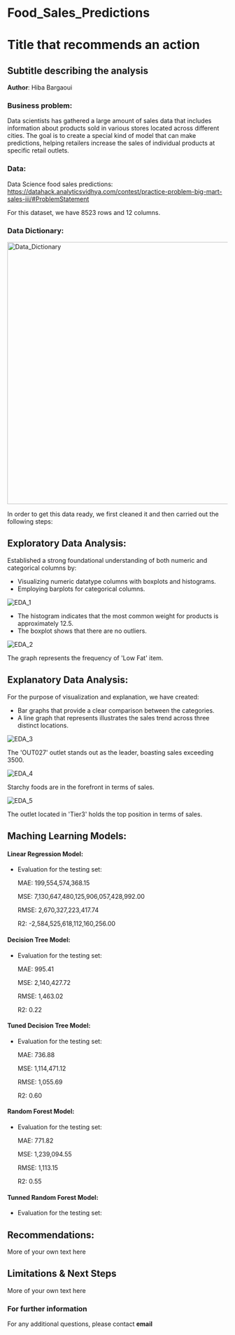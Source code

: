 # Food_Sales_Predictions
# Title that recommends an action
## Subtitle describing the analysis 

**Author**: Hiba Bargaoui 

### Business problem: 

Data scientists has gathered a large amount of sales data that includes information about products sold in various stores located across different cities. The goal is to create a special kind of model that can make predictions, helping retailers increase the sales of individual products at specific retail outlets. 

### Data: 
Data Science food sales predictions: https://datahack.analyticsvidhya.com/contest/practice-problem-big-mart-sales-iii/#ProblemStatement

For this dataset, we have 8523 rows and 12 columns. 

### Data Dictionary:
<img width="599" alt="Data_Dictionary" src="https://github.com/HibaBargaoui/Food_Sales_Predictions/assets/135720154/68ed84fe-cd37-4a0a-886a-410e1c63b229">

In order to get this data ready, we first cleaned it and then carried out the following steps:

## Exploratory Data Analysis:
Established a strong foundational understanding of both numeric and categorical columns by:
- Visualizing numeric datatype columns with boxplots and histograms.
- Employing barplots for categorical columns.
  
![EDA_1](https://github.com/HibaBargaoui/Food_Sales_Predictions/assets/135720154/f1ff044d-e963-4a61-af03-e456d8fadd7e)

- The histogram indicates that the most common weight for products is approximately 12.5.
- The boxplot shows that there are no outliers.
  
![EDA_2](https://github.com/HibaBargaoui/Food_Sales_Predictions/assets/135720154/e68212d9-b81b-4bff-9a0a-0d7cdafe4592)

The graph represents the frequency of 'Low Fat' item.

## Explanatory Data Analysis:
For the purpose of visualization and explanation, we have created:
- Bar graphs that provide a clear comparison between the categories.
- A line graph that represents illustrates the sales trend across three distinct locations.
  
![EDA_3](https://github.com/HibaBargaoui/Food_Sales_Predictions/assets/135720154/bbb8a0c3-09b1-479d-8690-53052e95164d)

The 'OUT027' outlet stands out as the leader, boasting sales exceeding 3500.

![EDA_4](https://github.com/HibaBargaoui/Food_Sales_Predictions/assets/135720154/d0dae4df-b789-4ae1-ab48-190d60b20a2d)

Starchy foods are in the forefront in terms of sales.

![EDA_5](https://github.com/HibaBargaoui/Food_Sales_Predictions/assets/135720154/d9c8591e-f6fb-4350-97ee-b3e1d545cccc)

The outlet located in 'Tier3' holds the top position in terms of sales.

## Maching Learning Models:
#### Linear Regression Model: 
- Evaluation for the testing set:
  
  MAE: 199,554,574,368.15
  
  MSE: 7,130,647,480,125,906,057,428,992.00
  
  RMSE: 2,670,327,223,417.74
  
  R2: -2,584,525,618,112,160,256.00
#### Decision Tree Model: 
- Evaluation for the testing set:

  MAE: 995.41
  
  MSE: 2,140,427.72
   
  RMSE: 1,463.02
  
  R2: 0.22
#### Tuned Decision Tree Model:
- Evaluation for the testing set:

  MAE: 736.88 

  MSE: 1,114,471.12 

  RMSE: 1,055.69 

  R2: 0.60
#### Random Forest Model: 
- Evaluation for the testing set:
  
  MAE: 771.82
  
  MSE: 1,239,094.55
   
  RMSE: 1,113.15
  
  R2: 0.55
#### Tunned Random Forest Model: 
- Evaluation for the testing set:



## Recommendations:

More of your own text here


## Limitations & Next Steps

More of your own text here


### For further information


For any additional questions, please contact **email**
